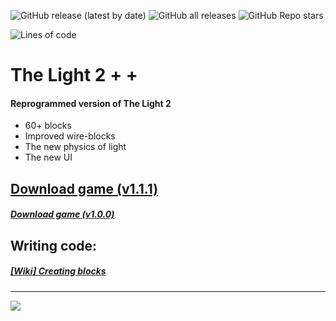 ![GitHub release (latest by date)](https://img.shields.io/github/v/release/agzam4/The-Light-2-Plus-Plus?color=9000FF&style=for-the-badge)
![GitHub all releases](https://img.shields.io/github/downloads/agzam4/The-Light-2-Plus-Plus/total?color=0090FF&style=for-the-badge)
![GitHub Repo stars](https://img.shields.io/github/stars/agzam4/The-Light-2-Plus-Plus?color=FFE572&style=for-the-badge)

![Lines of code](https://img.shields.io/tokei/lines/github/agzam4/The-Light-2-Plus-Plus?color=blueviolet&style=flat-square)
# The Light 2 + +
#### Reprogrammed version of The Light 2

* 60+ blocks
* Improved wire-blocks
* The new physics of light
* The new UI

## [Download game (v1.1.1)](https://github.com/Agzam4/The-Light-2-Plus-Plus/raw/main/The%20Light2%2B%2B%20v1.1.1.jar)
#### _[Download game (v1.0.0)](https://github.com/Agzam4/The-Light-2-Plus-Plus/raw/main/The%20Light2%2B%2B%20v1.0.0.jar)_



## Writing code:
##### [[Wiki] Creating blocks](https://github.com/Agzam4/The-Light-2-Plus-Plus/wiki/Creating-blocks)
***
![](https://repository-images.githubusercontent.com/316701133/b4678900-31c3-11eb-9d4f-e0943b8027d7)

